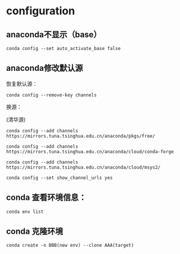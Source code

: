 # configuration

## anaconda不显示（base）

`conda config --set auto_activate_base false`

## anaconda修改默认源

恢复默认源：

`conda config --remove-key channels`

换源：

(清华源)

`conda config --add channels https://mirrors.tuna.tsinghua.edu.cn/anaconda/pkgs/free/`

`conda config --add channels https://mirrors.tuna.tsinghua.edu.cn/anaconda/cloud/conda-forge`

`conda config --add channels https://mirrors.tuna.tsinghua.edu.cn/anaconda/cloud/msys2/`


`conda config --set show_channel_urls yes`


## conda 查看环境信息：
`conda env list`

## conda 克隆环境
`conda create -n BBB(new env) --clone AAA(target)`
